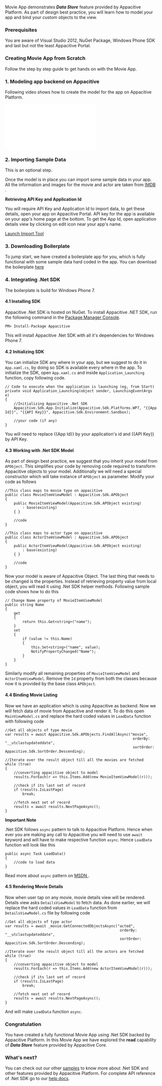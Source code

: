 ﻿Movie App demonstrates ***Data Store*** feature provided by Appacitive Platform. As part of design best practice, you will learn how to model your app and bind your custom objects to the view.

### Prerequisites

You are aware of Visual Studio 2012, NuGet Package, Windows Phone SDK and last but not the least Appacitive Portal.


### Creating Movie App from Scratch

Follow the step by step guide to get hands on with the Movie App.

### 1. Modeling app backend on Appacitive

Following video shows how to create the model for the app on Appacitive Platform.

<iframe src="//player.vimeo.com/video/89849527?byline=0&amp;portrait=0" frameborder="0" webkitallowfullscreen mozallowfullscreen allowfullscreen></iframe>



### 2. Importing Sample Data

<div class="muted">This is an optional step.</div>

Once the model is in place you can import some sample data in your app. All the information and images for the movie and actor are taken from <a target="_blank" href="http://www.imdb.com/">IMDB <span class="plxs glyphicon glyphicon-share-alt"></span></a>.

**Retrieving API Key and Application Id**

You will require API Key and Application Id to import data, to get these details, open your app on Appacitive Portal. API key for the app is available on your app's home page at the bottom. To get the App Id, open application details view by clicking on edit icon near your app's name.

<a id="aImportTool" data-js="movie-import" class="btn btn-state btn-primary" href="javascript:void('0')">Launch Import Tool</a>



### 3. Downloading Boilerplate

To jump start, we have created a boilerplate app for you, which is fully functional with some sample data hard coded in the app. You can download the boilerplate <a title="Download boilerplate" href="https://github.com/apalsapure/wp-movieapp/archive/boilerplate.zip">here</a>



### 4. Integrating .Net SDK

The boilerplate is build for Windows Phone 7.


#### 4.1 Installing SDK

Appacitive .Net SDK is hosted on NuGet. To install Appacitive .NET SDK, run the following command in the <a href="http://docs.nuget.org/docs/start-here/using-the-package-manager-console" targe="_blank">Package Manager Console</a>.

	PM> Install-Package Appacitive

This will install Appacitive .Net SDK with all it's dependencies for Windows Phone 7.


#### 4.2 Initializing SDK

You can initialize SDK any where in your app, but we suggest to do it in `App.xaml.cs`, by doing so SDK is available every where in the app. To initialize the SDK, open `App.xaml.cs` and inside `Application_Launching` function, copy following code.

	// Code to execute when the application is launching (eg, from Start)
	private void Application_Launching(object sender, LaunchingEventArgs e)
    {
    	//Initializing Appacitive .Net SDK
        Appacitive.Sdk.App.Initialize(Appacitive.Sdk.Platforms.WP7, "{{App Id}}", "{{API Key}}", Appacitive.Sdk.Environment.Sandbox);

        //your code (if any)
    }

You will need to replace {{App Id}} by your application's id and {{API Key}} by API Key.


#### 4.3 Working with .Net SDK Model

As part of design best practice, we suggest that you inherit your model from `APObject`. This simplifies your code by removing code required to transform Appacitive objects to your model. Additionally we will need a special constructor which will take instance of `APObject` as parameter. Modify your code as follows

	//This class maps to movie type on appacitive
	public class MovieItemViewModel : Appacitive.Sdk.APObject
    {
    	public MovieItemViewModel(Appacitive.Sdk.APObject existing)
            : base(existing)
        { }

    	//code
    }

    //This class maps to actor type on appacitive
    public class ActorItemViewModel : Appacitive.Sdk.APObject
    {
    	public ActorItemViewModel(Appacitive.Sdk.APObject existing)
            : base(existing)
        { }

    	//code
    }

Now your model is aware of Appacitive Object. The last thing that needs to be changed is the properties. Instead of retrieving property value from local object, you will read it using .Net SDK helper methods. Following sample code shows how to do this
	
	// Change Name property of MovieItemViewModel
	public string Name
    {
        get
        {
            return this.Get<string>("name");
        }
        set
        {
            if (value != this.Name)
            {
                this.Set<string>("name", value);
                NotifyPropertyChanged("Name");
            }
        }
    }

Similarly modify all remaining properties of `MovieItemViewModel` and `ActorItemViewModel`. Remove the `Id` property from both the classes because now it is provided by the base class `APObject`.


#### 4.4 Binding Movie Listing

Now we have an application which is using Appacitive as backend. Now we will fetch data of movie from Appacitive and render it. To do this open `MainViewModel.cs` and replace the hard coded values in `LoadData` function with following code

	//Get all objects of type movie
	var results = await Appacitive.Sdk.APObjects.FindAllAsync("movie", 
															   orderBy: "__utclastupdateddate", 
															   sortOrder: Appacitive.Sdk.SortOrder.Descending);

	//Iterate over the result object till all the movies are fetched
    while (true)
    {
    	//converting appacitive object to model
        results.ForEach(r => this.Items.Add(new MovieItemViewModel(r)));

        //check if its last set of record
        if (results.IsLastPage)
            break;

        //fetch next set of record
        results = await results.NextPageAsync();
    }


<p class="mbs mtl"><strong>Important Note</strong></p>

.Net SDK follows `async` pattern to talk to Appacitive Platform. Hence when ever you are making any call to Appacitive you will need to use `await` keyword and will have to make respective function `async`. Hence `LoadData` function will look like this

	public async Task LoadData()
	{
		//code to load data
	}

Read more about `async` pattern on <a target="_blank" href="http://msdn.microsoft.com/en-us/library/jj152938(v=vs.110).aspx" >MSDN <span class="plxs glyphicon glyphicon-share-alt"></span></a>.



#### 4.5 Rendering Movie Details

Now when user tap on any movie, movie details view will be rendered. Details view asks `DetailsViewModel` to fetch data. As done earlier, we will replace the hard coded values in `LoadData` function from `DetailsViewModel.cs` file by following code

	//Get all objects of type actor
    var results = await _movie.GetConnectedObjectsAsync("acted", 
                                                         orderBy: "__utclastupdateddate", 
                                                         sortOrder: Appacitive.Sdk.SortOrder.Descending);

    //Iterate over the result object till all the actors are fetched
    while (true)
    {
        //converting appacitive object to model
        results.ForEach(r => this.Items.Add(new ActorItemViewModel(r)));

        //check if its last set of record
        if (results.IsLastPage)
            break;

        //fetch next set of record
        results = await results.NextPageAsync();
    }

And will make `LoadData` function `async`.

### Congratulation

You have created a fully functional Movie App using .Net SDK backed by Appacitive Platform. In this Movie App we have explored the **read** capability of ***Data Store*** feature provided by Appacitive Core.

### What's next?
You can check out our other <a title="All Samples based on Appacitive .Net SDK" href="../">samples</a> to know more about .Net SDK and other features provided by Appacitive Platform. For complete API reference of .Net SDK go to our <a target="_blank" title="http://help.appacitive.com" href="http://help.appacitive.com/v1.0/#dotnet">help docs<span class="plxs glyphicon glyphicon-share-alt"></span></a>.
